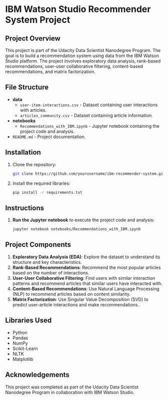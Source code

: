 # IBM Watson Studio Recommender System Project

## Project Overview
This project is part of the Udacity Data Scientist Nanodegree Program. The goal is to build a recommendation system using data from the IBM Watson Studio platform. The project involves exploratory data analysis, rank-based recommendations, user-user collaborative filtering, content-based recommendations, and matrix factorization.

## File Structure
- **data**
  - `user-item-interactions.csv` - Dataset containing user interactions with articles.
  - `articles_community.csv` - Dataset containing article information.
- **notebooks**
  - `Recommendations_with_IBM.ipynb` - Jupyter notebook containing the project code and analysis.
- `README.md` - Project documentation.

## Installation
1. Clone the repository:
    ```bash
    git clone https://github.com/yourusername/ibm-recommender-system.git
    ```
2. Install the required libraries:
    ```bash
    pip install -r requirements.txt
    ```

## Instructions
1. **Run the Jupyter notebook** to execute the project code and analysis:
    ```bash
    jupyter notebook notebooks/Recommendations_with_IBM.ipynb
    ```

## Project Components
1. **Exploratory Data Analysis (EDA)**: Explore the dataset to understand its structure and key characteristics.
2. **Rank-Based Recommendations**: Recommend the most popular articles based on the number of interactions.
3. **User-User Collaborative Filtering**: Find users with similar interaction patterns and recommend articles that similar users have interacted with.
4. **Content-Based Recommendations**: Use Natural Language Processing (NLP) to recommend articles based on content similarity.
5. **Matrix Factorization**: Use Singular Value Decomposition (SVD) to predict user-article interactions and make recommendations.

## Libraries Used
- Python
- Pandas
- NumPy
- Scikit-Learn
- NLTK
- Matplotlib

## Acknowledgements
This project was completed as part of the Udacity Data Scientist Nanodegree Program in collaboration with IBM Watson Studio.